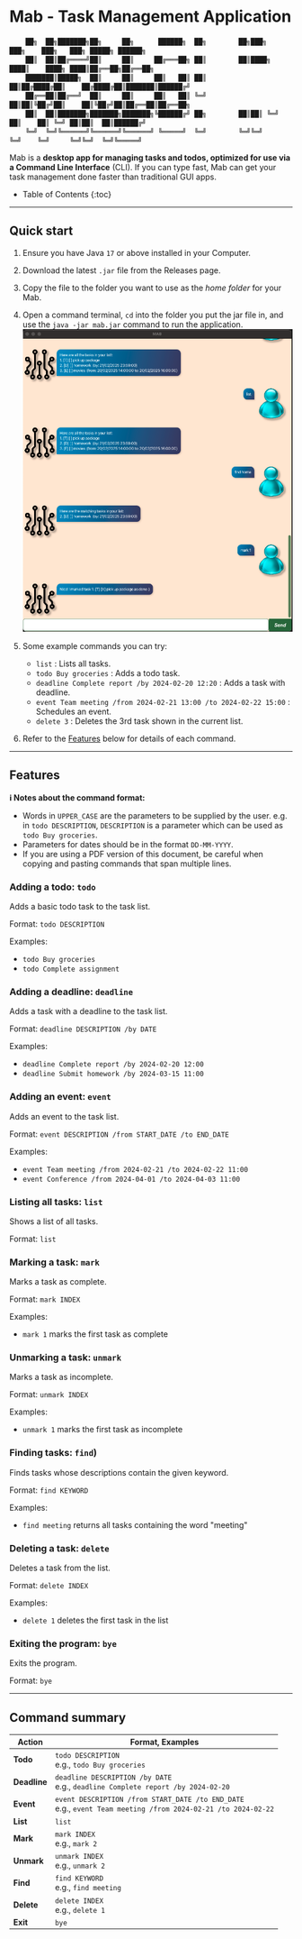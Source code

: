 # Mab - Task Management Application

        ██╗  ██╗███████╗██╗     ██╗      ██████╗  ██╗        ██╗███╗   ███╗    ███╗   ███╗ █████╗ ██████╗ 
        ██║  ██║██╔════╝██║     ██║     ██╔═══██╗ ██║        ██║████╗ ████║    ████╗ ████║██╔══██╗██╔══██╗
        ███████║█████╗  ██║     ██║     ██║   ██║ ██║        ██║██╔████╔██║    ██╔████╔██║███████║██████╔╝
        ██╔══██║██╔══╝  ██║     ██║     ██║   ██║ ╚═╝        ██║██║╚██╔╝██║    ██║╚██╔╝██║██╔══██║██╔══██╗
        ██║  ██║███████╗███████╗███████╗╚██████╔╝ ██╗        ██║██║ ╚═╝ ██║    ██║ ╚═╝ ██║██║  ██║██████╔╝
        ╚═╝  ╚═╝╚══════╝╚══════╝╚══════╝ ╚═════╝  ╚═╝        ╚═╝╚═╝     ╚═╝    ╚═╝     ╚═╝╚═╝  ╚═╝╚═════╝ 

Mab is a **desktop app for managing tasks and todos, optimized for use via a Command Line Interface** (CLI). If you can type fast, Mab can get your task management done faster than traditional GUI apps.

* Table of Contents
{:toc}

--------------------------------------------------------------------------------------------------------------------

## Quick start

1. Ensure you have Java `17` or above installed in your Computer.

1. Download the latest `.jar` file from the Releases page.

1. Copy the file to the folder you want to use as the _home folder_ for your Mab.

1. Open a command terminal, `cd` into the folder you put the jar file in, and use the `java -jar mab.jar` command to run the application.<br>
   ![Ui](Ui.png)

1. Some example commands you can try:

   * `list` : Lists all tasks.
   * `todo Buy groceries` : Adds a todo task.
   * `deadline Complete report /by 2024-02-20 12:20` : Adds a task with deadline.
   * `event Team meeting /from 2024-02-21 13:00 /to 2024-02-22 15:00` : Schedules an event.
   * `delete 3` : Deletes the 3rd task shown in the current list.

1. Refer to the [Features](#features) below for details of each command.

--------------------------------------------------------------------------------------------------------------------

## Features

<div markdown="block" class="alert alert-info">

**:information_source: Notes about the command format:**
* Words in `UPPER_CASE` are the parameters to be supplied by the user.
  e.g. in `todo DESCRIPTION`, `DESCRIPTION` is a parameter which can be used as `todo Buy groceries`.
* Parameters for dates should be in the format `DD-MM-YYYY`.
* If you are using a PDF version of this document, be careful when copying and pasting commands that span multiple lines.
</div>

### Adding a todo: `todo`

Adds a basic todo task to the task list.

Format: `todo DESCRIPTION`

Examples:
* `todo Buy groceries`
* `todo Complete assignment`

### Adding a deadline: `deadline`

Adds a task with a deadline to the task list.

Format: `deadline DESCRIPTION /by DATE`

Examples:
* `deadline Complete report /by 2024-02-20 12:00`
* `deadline Submit homework /by 2024-03-15 11:00`

### Adding an event: `event`

Adds an event to the task list.

Format: `event DESCRIPTION /from START_DATE /to END_DATE`

Examples:
* `event Team meeting /from 2024-02-21 /to 2024-02-22 11:00`
* `event Conference /from 2024-04-01 /to 2024-04-03 11:00`

### Listing all tasks: `list`

Shows a list of all tasks.

Format: `list`

### Marking a task: `mark`

Marks a task as complete.

Format: `mark INDEX`

Examples:
* `mark 1` marks the first task as complete

### Unmarking a task: `unmark`

Marks a task as incomplete.

Format: `unmark INDEX`

Examples:
* `unmark 1` marks the first task as incomplete

### Finding tasks: `find`)

Finds tasks whose descriptions contain the given keyword.

Format: `find KEYWORD`

Examples:
* `find meeting` returns all tasks containing the word "meeting"

### Deleting a task: `delete`

Deletes a task from the list.

Format: `delete INDEX`

Examples:
* `delete 1` deletes the first task in the list

### Exiting the program: `bye`

Exits the program.

Format: `bye`

--------------------------------------------------------------------------------------------------------------------

## Command summary

Action | Format, Examples
-------|------------------
**Todo** | `todo DESCRIPTION`<br> e.g., `todo Buy groceries`
**Deadline** | `deadline DESCRIPTION /by DATE`<br> e.g., `deadline Complete report /by 2024-02-20`
**Event** | `event DESCRIPTION /from START_DATE /to END_DATE`<br> e.g., `event Team meeting /from 2024-02-21 /to 2024-02-22`
**List** | `list`
**Mark** | `mark INDEX`<br> e.g., `mark 2`
**Unmark** | `unmark INDEX`<br> e.g., `unmark 2`
**Find** | `find KEYWORD`<br> e.g., `find meeting`
**Delete** | `delete INDEX`<br> e.g., `delete 1`
**Exit** | `bye`
